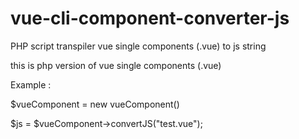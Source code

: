 # vue-cli-component-converter-js
PHP script transpiler vue single components (.vue) to js string 

this is php version of vue single components (.vue)

Example :

$vueComponent = new vueComponent()

$js = $vueComponent->convertJS("test.vue");
